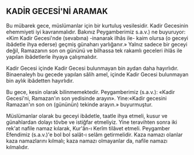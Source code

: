 ## KADİR GECESİ'Nİ ARAMAK

Bu mübarek gece, müslümanlar için bir kurtuluş vesilesidir. Kadir Gecesinin ehemmi­yeti iyi kavranmalıdır. Bakınız Peygamberimiz s.a.v.) ne buyuruyor: «Kim Kadir Gecesi'nde (sevabına) -inanarak ilhâs ile- kaim olursa (o geceyi ibâdetle ihya ederse) geçmiş günaharı yarlığanır.» Yalnız sadece bir geceyi değil, Ramazanın son on gününü ve bilhassa tek ra­kamlı geceleri ihlâs ile yapılan ibâdetlerle ih­yaya çalışmalıdır.

Kadir Gecesi içinde Kadir Gecesi bulun­mayan bin aydan daha hayırlıdır. Binaenaleyh bu gecede yapılan sâlih amel, içinde Kadir Ge­cesi bulunmayan bin aylık ibâdetten hayırlıdır.

Bu gece, kesin olarak bilinmemektedir. Peygamberimiz (s.a.v.): «Kadir Gecesi'ni, Ramazan'ın son yedisinde arayın». Yine:«Kadir gecesini Ramazan'ın son on (gününün) tekin­de arayın.» buyurmuştur.

Müslümanlar olarak bu geceyi ibâdetle, taatle ihya etmeli, kusur ve günahlardan do­layı tövbe ve istiğfar etmeliyiz. Yine teravihten sonra iki rek'at nafile namaz kılarak, Kur'ân-ı Kerîm tilâvet etmeli. Peygamber Efendimiz (s.a.v.)'e bol bol salât-ı selâm getirmelidir. Ka­za namazı olanlar kaza namazlarını kılmalı; kaza namazı olmayanlar da, nafile namazı kılmalıdır.
